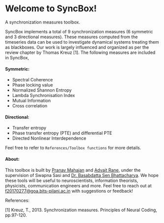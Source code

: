 # Welcome to SyncBox! 
A synchronization measures toolbox.


SyncBox implements a total of 9 synchronization measures (6 symmetric and 3 directional measures). 
These measures computed from the timeseries data can be used to investigate dynamical systems treating them as blackboxes. 
Our work is largely influenced and organized as per the review chapter by Thomas Kreuz [1].
The following measures are included in SyncBox,

#### Symmetric: 

* Spectral Coherence 
* Phase locking value
* Normalized Shannon Entropy
* Lambda Synchronisation Index
* Mutual Information
* Cross correlation

#### Directional:

* Transfer entropy
* Phase transfer entropy (PTE) and differential PTE
* Directed Nonlinear Interdependence


Feel free to refer to `References/Toolbox functions` for more details.

#### About: 
This toolbox is built by [Pranav Mahajan](https://pranavmahajan25.github.io/portfolio/) and [Advait Rane](https://www.linkedin.com/in/advait-rane-858b10190/?originalSubdomain=in), under the supervision of Swapna Sasi and [Dr. Basabdatta Sen Bhattacharya](https://www.bits-pilani.ac.in/goa/basabdattab/profile). 
We hope these tools will be useful to neuroscientists, information theorists, physicists, communication engineers and more. 
Feel free to reach out at f20170277@goa.bits-pilani.ac.in with suggestions or feedback!

References:

[1] Kreuz, T., 2013. Synchronization measures. Principles of Neural Coding, pp.97-120.
